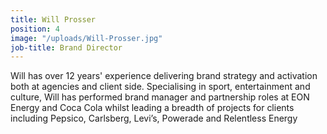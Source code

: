 ```yaml
---
title: Will Prosser
position: 4
image: "/uploads/Will-Prosser.jpg"
job-title: Brand Director
---
```


Will has over 12 years' experience delivering brand strategy and activation both at agencies and client side. Specialising in sport, entertainment and culture, Will has performed brand manager and partnership roles at EON Energy and Coca Cola whilst leading a breadth of projects for clients including Pepsico, Carlsberg, Levi’s, Powerade and Relentless Energy
